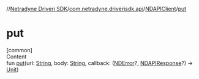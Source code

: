 //[Netradyne Driveri SDK](../../index.md)/[com.netradyne.driverisdk.api](../index.md)/[NDAPIClient](index.md)/[put](put.md)



# put  
[common]  
Content  
fun [put](put.md)(url: [String](https://kotlinlang.org/api/latest/jvm/stdlib/kotlin/-string/index.html), body: [String](https://kotlinlang.org/api/latest/jvm/stdlib/kotlin/-string/index.html), callback: ([NDError](../../com.netradyne.driverisdk/-n-d-error/index.md)?, [NDAPIResponse](../-n-d-a-p-i-response/index.md)?) -> [Unit](https://kotlinlang.org/api/latest/jvm/stdlib/kotlin/-unit/index.html))  



